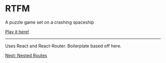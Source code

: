 # RTFM

A puzzle game set on a crashing spaceship

[Play it here!](google.com)

---

Uses React and React-Router.
Boilerplate based off here.

[Next: Nested Routes](../04-nested-routes/)
